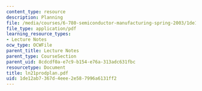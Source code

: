 ```yaml
---
content_type: resource
description: Planning
file: /media/courses/6-780-semiconductor-manufacturing-spring-2003/1de12ab7367d4eee2e587996a6131ff2_ln21prodplan.pdf
file_type: application/pdf
learning_resource_types:
- Lecture Notes
ocw_type: OCWFile
parent_title: Lecture Notes
parent_type: CourseSection
parent_uid: 8cdcdf0a-e7c9-b154-e76a-313adc631fbc
resourcetype: Document
title: ln21prodplan.pdf
uid: 1de12ab7-367d-4eee-2e58-7996a6131ff2
---
```

